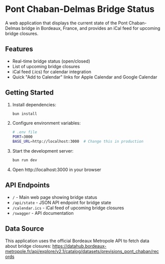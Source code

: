 # Pont Chaban-Delmas Bridge Status

A web application that displays the current state of the Pont Chaban-Delmas bridge in Bordeaux, France, and provides an iCal feed for upcoming bridge closures.

## Features

- Real-time bridge status (open/closed)
- List of upcoming bridge closures
- iCal feed (.ics) for calendar integration
- Quick "Add to Calendar" links for Apple Calendar and Google Calendar

## Getting Started

1. Install dependencies:
   ```bash
   bun install
   ```

2. Configure environment variables:
   ```bash
   # .env file
   PORT=3000
   BASE_URL=http://localhost:3000  # Change this in production
   ```

3. Start the development server:
   ```bash
   bun run dev
   ```

4. Open http://localhost:3000 in your browser

## API Endpoints

- `/` - Main web page showing bridge status
- `/api/state` - JSON API endpoint for bridge state
- `/calendar.ics` - iCal feed of upcoming bridge closures
- `/swagger` - API documentation

## Data Source

This application uses the official Bordeaux Metropole API to fetch data about bridge closures:
https://datahub.bordeaux-metropole.fr/api/explore/v2.1/catalog/datasets/previsions_pont_chaban/records
